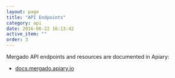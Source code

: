 ```yaml
---
layout: page
title: "API Endpoints"
category: api
date: 2016-06-22 16:13:42
active_item: ""
order: 3
---
```


Mergado API endpoints and resources are documented in Apiary:

* [docs.mergado.apiary.io](http://docs.mergado.apiary.io/)
